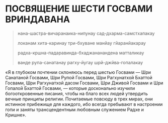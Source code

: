 # ПОСВЯЩЕНИЕ ШЕСТИ ГОСВАМИ ВРИНДАВАНА

> нана-шастра-вичаранаика-нипунау сад-дхарма-самстхапакау
>
> локанам хита-каринау три-бхуване манйау гйаранйакарау
>
> радха-кршна-падаравинда-бхаджананандена матталикау
>
> ванде рупа-санатанау рагху-йугау шрй-джйва-гопалакау

«Я в глубоком почтении склоняюсь перед шестью Госвами — Шри Санатаной Госвами, Шри Рупой Госвами, Шри Рагхунатхой Бхаттой Госвами, Шри Рагхунатхой дасом Госвами, Шри Дживой Госвами и Шри Гопалой Бхаттой Госвами, — которые досконально изучили богооткровенные писания, чтобы на благо всех людей утвердить вечные принципы религии. Почитаемые повсюду в трех мирах, они истинное прибежище для каждого, ибо всегда пребывают в настроении гопи и заняты трансцендентным любовным служением Радхе и Кришне».
